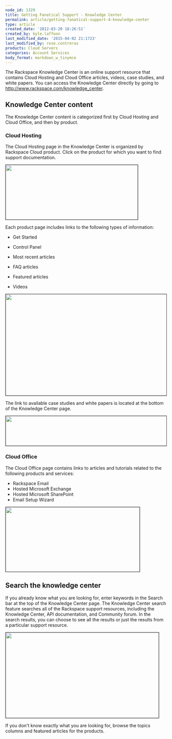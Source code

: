 ```yaml
---
node_id: 1329
title: Getting Fanatical Support - Knowledge Center
permalink: article/getting-fanatical-support-4-knowledge-center
type: article
created_date: '2012-03-20 18:26:51'
created_by: kyle.laffoon
last_modified_date: '2015-04-02 21:1723'
last_modified_by: rose.contreras
products: Cloud Servers
categories: Account Services
body_format: markdown_w_tinymce
---
```


The Rackspace Knowledge Center is an online support resource that contains Cloud Hosting and Cloud Office articles, videos, case studies, and white papers. You can access the Knowledge Center directly by going to http://www.rackspace.com/knowledge_center.

## Knowledge Center content

The Knowledge Center content is categorized first by Cloud Hosting and Cloud Office, and then by product. 

### Cloud Hosting

The Cloud Hosting page in the Knowledge Center is organized by Rackspace Cloud product. Click on the product for which you want to find support documentation.


<img src="/knowledge_center/sites/default/files/field/image/898-1329_6_3.png" width="414" height="171" border="1" alt=""  />

Each product page includes links to the following types of information:

- Get Started

- Control Panel

- Most recent articles

- FAQ articles

- Featured articles

- Videos

<img src="/knowledge_center/sites/default/files/field/image/898-1329-4.png" width="638" height="317" border="1" alt=""  />

The link to available case studies and white papers is located at the bottom of the Knowledge Center page.

<img src="/knowledge_center/sites/default/files/field/image/898-1329_7.png" width="518" height="93" border="1" alt=""  /></td>


### Cloud Office

The Cloud Office page contains links to articles and tutorials related to the following products and services:

- Rackspace Email
- Hosted Microsoft Exchange
- Hosted Microsoft SharePoint
- Email Setup Wizard

<img src="/knowledge_center/sites/default/files/field/image/898-1329_2.png" width="420" height="202" alt="" border="1"  />

## Search the knowledge center

If you already know what you are looking for, enter keywords in the Search bar at the top of the Knowledge Center page. The Knowledge Center search feature searches all of the Rackspace support resources, including the Knowledge Center, API documentation, and Community forum. In the search results, you can choose to see all the results or just the results from a particular support resource. 

<img src="/knowledge_center/sites/default/files/field/image/898-1329_8.png" width="480" height="267" border="1" alt=""  />

If you don't know exactly what you are looking for, browse the topics columns and featured articles for the products.

<p>&nbsp;</p>
